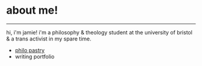 # about me!

* * *

hi, i'm jamie! i'm a philosophy & theology student at the university of bristol & a trans activist in my spare time.

* [philo pastry](./philopastry.md)
* writing portfolio

